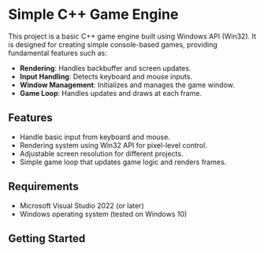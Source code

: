 # Simple C++ Game Engine

This project is a basic C++ game engine built using Windows API (Win32). It is designed for creating simple console-based games, providing fundamental features such as:

- **Rendering**: Handles backbuffer and screen updates.
- **Input Handling**: Detects keyboard and mouse inputs.
- **Window Management**: Initializes and manages the game window.
- **Game Loop**: Handles updates and draws at each frame.

## Features

- Handle basic input from keyboard and mouse.
- Rendering system using Win32 API for pixel-level control.
- Adjustable screen resolution for different projects.
- Simple game loop that updates game logic and renders frames.

## Requirements

- Microsoft Visual Studio 2022 (or later)
- Windows operating system (tested on Windows 10)

## Getting Started
